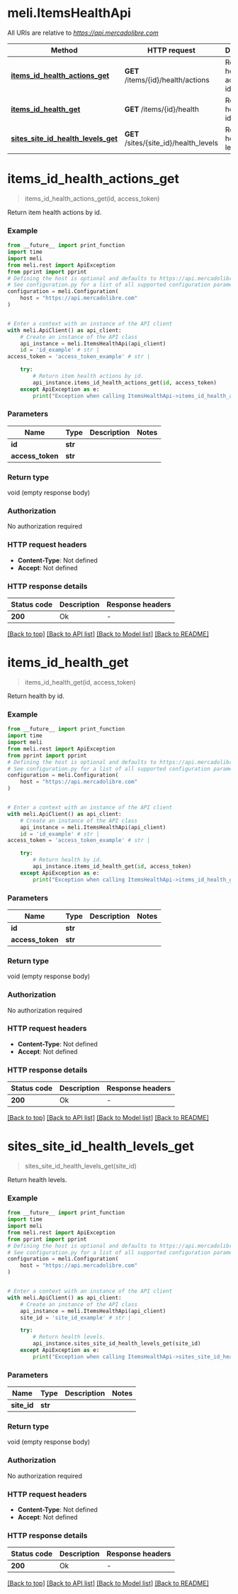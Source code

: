 # meli.ItemsHealthApi

All URIs are relative to *https://api.mercadolibre.com*

Method | HTTP request | Description
------------- | ------------- | -------------
[**items_id_health_actions_get**](ItemsHealthApi.md#items_id_health_actions_get) | **GET** /items/{id}/health/actions | Return item health actions by id.
[**items_id_health_get**](ItemsHealthApi.md#items_id_health_get) | **GET** /items/{id}/health | Return health by id.
[**sites_site_id_health_levels_get**](ItemsHealthApi.md#sites_site_id_health_levels_get) | **GET** /sites/{site_id}/health_levels | Return health levels.


# **items_id_health_actions_get**
> items_id_health_actions_get(id, access_token)

Return item health actions by id.

### Example

```python
from __future__ import print_function
import time
import meli
from meli.rest import ApiException
from pprint import pprint
# Defining the host is optional and defaults to https://api.mercadolibre.com
# See configuration.py for a list of all supported configuration parameters.
configuration = meli.Configuration(
    host = "https://api.mercadolibre.com"
)


# Enter a context with an instance of the API client
with meli.ApiClient() as api_client:
    # Create an instance of the API class
    api_instance = meli.ItemsHealthApi(api_client)
    id = 'id_example' # str | 
access_token = 'access_token_example' # str | 

    try:
        # Return item health actions by id.
        api_instance.items_id_health_actions_get(id, access_token)
    except ApiException as e:
        print("Exception when calling ItemsHealthApi->items_id_health_actions_get: %s\n" % e)
```

### Parameters

Name | Type | Description  | Notes
------------- | ------------- | ------------- | -------------
 **id** | **str**|  | 
 **access_token** | **str**|  | 

### Return type

void (empty response body)

### Authorization

No authorization required

### HTTP request headers

 - **Content-Type**: Not defined
 - **Accept**: Not defined

### HTTP response details
| Status code | Description | Response headers |
|-------------|-------------|------------------|
**200** | Ok |  -  |

[[Back to top]](#) [[Back to API list]](../README.md#documentation-for-api-endpoints) [[Back to Model list]](../README.md#documentation-for-models) [[Back to README]](../README.md)

# **items_id_health_get**
> items_id_health_get(id, access_token)

Return health by id.

### Example

```python
from __future__ import print_function
import time
import meli
from meli.rest import ApiException
from pprint import pprint
# Defining the host is optional and defaults to https://api.mercadolibre.com
# See configuration.py for a list of all supported configuration parameters.
configuration = meli.Configuration(
    host = "https://api.mercadolibre.com"
)


# Enter a context with an instance of the API client
with meli.ApiClient() as api_client:
    # Create an instance of the API class
    api_instance = meli.ItemsHealthApi(api_client)
    id = 'id_example' # str | 
access_token = 'access_token_example' # str | 

    try:
        # Return health by id.
        api_instance.items_id_health_get(id, access_token)
    except ApiException as e:
        print("Exception when calling ItemsHealthApi->items_id_health_get: %s\n" % e)
```

### Parameters

Name | Type | Description  | Notes
------------- | ------------- | ------------- | -------------
 **id** | **str**|  | 
 **access_token** | **str**|  | 

### Return type

void (empty response body)

### Authorization

No authorization required

### HTTP request headers

 - **Content-Type**: Not defined
 - **Accept**: Not defined

### HTTP response details
| Status code | Description | Response headers |
|-------------|-------------|------------------|
**200** | Ok |  -  |

[[Back to top]](#) [[Back to API list]](../README.md#documentation-for-api-endpoints) [[Back to Model list]](../README.md#documentation-for-models) [[Back to README]](../README.md)

# **sites_site_id_health_levels_get**
> sites_site_id_health_levels_get(site_id)

Return health levels.

### Example

```python
from __future__ import print_function
import time
import meli
from meli.rest import ApiException
from pprint import pprint
# Defining the host is optional and defaults to https://api.mercadolibre.com
# See configuration.py for a list of all supported configuration parameters.
configuration = meli.Configuration(
    host = "https://api.mercadolibre.com"
)


# Enter a context with an instance of the API client
with meli.ApiClient() as api_client:
    # Create an instance of the API class
    api_instance = meli.ItemsHealthApi(api_client)
    site_id = 'site_id_example' # str | 

    try:
        # Return health levels.
        api_instance.sites_site_id_health_levels_get(site_id)
    except ApiException as e:
        print("Exception when calling ItemsHealthApi->sites_site_id_health_levels_get: %s\n" % e)
```

### Parameters

Name | Type | Description  | Notes
------------- | ------------- | ------------- | -------------
 **site_id** | **str**|  | 

### Return type

void (empty response body)

### Authorization

No authorization required

### HTTP request headers

 - **Content-Type**: Not defined
 - **Accept**: Not defined

### HTTP response details
| Status code | Description | Response headers |
|-------------|-------------|------------------|
**200** | Ok |  -  |

[[Back to top]](#) [[Back to API list]](../README.md#documentation-for-api-endpoints) [[Back to Model list]](../README.md#documentation-for-models) [[Back to README]](../README.md)

